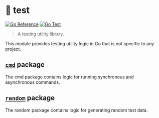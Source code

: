 # :test_tube: test
[![Go Reference](https://pkg.go.dev/badge/github.com/ipfs/go-test.svg)](https://pkg.go.dev/github.com/ipfs/go-test)
[![Go Test](https://github.com/ipfs/go-test/actions/workflows/go-test.yml/badge.svg)](https://github.com/ipfs/go-test/actions/workflows/go-test.yml)
> A testing utility library.

This module provides testing utility logic in Go that is not specific to any project.

## [`cmd`](https://pkg.go.dev/github.com/ipfs/go-test/cmd "API documentation") package

The cmd package contains logic for running synchronous and asynchronous commands.

## [`random`](https://pkg.go.dev/github.com/ipfs/go-test/random "API documentation") package

The random package contains logic for generating random test data.

